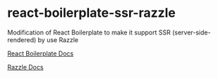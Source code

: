 # react-boilerplate-ssr-razzle
Modification of React Boilerplate to make it support SSR (server-side-rendered) by use Razzle

[React Boilerplate Docs](https://www.reactboilerplate.com/)

[Razzle Docs](https://github.com/jaredpalmer/razzle)
